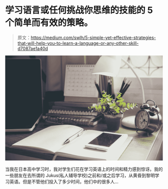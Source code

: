 # 学习语言或任何挑战你思维的技能的 5 个简单而有效的策略。

> 原文：<https://medium.com/swlh/5-simple-yet-effective-strategies-that-will-help-you-to-learn-a-language-or-any-other-skill-d7087ae1a40d>

![](img/0b567abf9412316573efa392f8a004db.png)

当我在日本高中学习时，我对学生们花在学习英语上的时间和精力感到惊讶。我的一些朋友在去所谓的 Jukus(私人辅导学校)之前和/或之后学习，从黄昏到黎明学习英语。但是不管他们投入了多少时间，他们中的很多人…